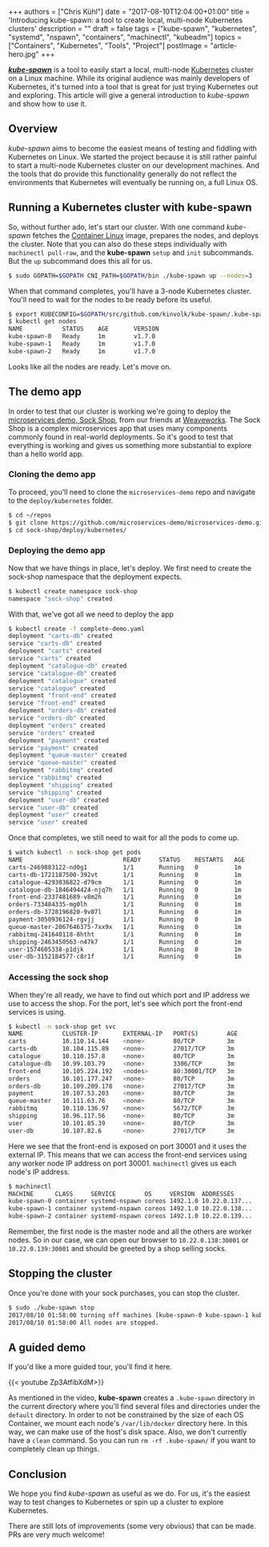 +++
authors = ["Chris Kühl"]
date = "2017-08-10T12:04:00+01:00"
title = 'Introducing kube-spawn: a tool to create local, multi-node Kubernetes clusters'
description = ""
draft = false
tags = ["kube-spawn", "kubernetes", "systemd", "nspawn", "containers", "machinectl", "kubeadm"]
topics = ["Containers", "Kubernetes", "Tools", "Project"]
postImage =  "article-hero.jpg"
+++

___[kube-spawn](https://github.com/kinvolk/kube-spawn/)___ is a tool to easily start a local, multi-node [Kubernetes](https://kubernetes.io) cluster on a Linux machine. While its original audience was mainly developers of Kubernetes, it's turned into a tool that is great for just trying Kubernetes out and exploring. This article will give a general introduction to _kube-spawn_ and show how to use it.

## Overview

_kube-spawn_ aims to become the easiest means of testing and fiddling with Kubernetes on Linux. We started the project because it is still rather painful to start a multi-node Kubernetes cluster on our development machines. And the tools that do provide this functionality generally do not reflect the environments that Kubernetes will eventually be running on, a full Linux OS.

## Running a Kubernetes cluster with kube-spawn

So, without further ado, let's start our cluster. With one command _kube-spawn_ fetches the [Container Linux](https://coreos.com/os/docs/latest) image, prepares the nodes, and deploys the cluster. Note that you can also do these steps individually with `machinectl pull-raw`, and the __kube-spawn__ `setup` and `init` subcommands. But the `up` subcommand does this all for us.

```bash
$ sudo GOPATH=$GOPATH CNI_PATH=$GOPATH/bin ./kube-spawn up --nodes=3
```

When that command completes, you'll have a 3-node Kubernetes cluster. You'll need to wait for the nodes to be ready before its useful.

```bash
$ export KUBECONFIG=$GOPATH/src/github.com/kinvolk/kube-spawn/.kube-spawn/default/kubeconfig
$ kubectl get nodes
NAME           STATUS    AGE       VERSION
kube-spawn-0   Ready     1m        v1.7.0
kube-spawn-1   Ready     1m        v1.7.0
kube-spawn-2   Ready     1m        v1.7.0
```

Looks like all the nodes are ready. Let's move on.

## The demo app

In order to test that our cluster is working we're going to deploy the [microservices demo, Sock Shop](https://github.com/microservices-demo/microservices-demo), from our friends at [Weaveworks](https://www.weave.works/). The Sock Shop is a complex microservices app that uses many components commonly found in real-world deployments. So it's good to test that everything is working and gives us something more substantial to explore than a hello world app.

### Cloning the demo app

To proceed, you'll need to clone the `microservices-demo` repo and navigate to the `deploy/kubernetes` folder.

```bash
$ cd ~/repos
$ git clone https://github.com/microservices-demo/microservices-demo.git sock-shop
$ cd sock-shop/deploy/kubernetes/
```

### Deploying the demo app

Now that we have things in place, let's deploy. We first need to create the sock-shop namespace that the deployment expects.

```bash
$ kubectl create namespace sock-shop
namespace "sock-shop" created
```

With that, we've got all we need to deploy the app

```bash
$ kubectl create -f complete-demo.yaml
deployment "carts-db" created
service "carts-db" created
deployment "carts" created
service "carts" created
deployment "catalogue-db" created
service "catalogue-db" created
deployment "catalogue" created
service "catalogue" created
deployment "front-end" created
service "front-end" created
deployment "orders-db" created
service "orders-db" created
deployment "orders" created
service "orders" created
deployment "payment" created
service "payment" created
deployment "queue-master" created
service "queue-master" created
deployment "rabbitmq" created
service "rabbitmq" created
deployment "shipping" created
service "shipping" created
deployment "user-db" created
service "user-db" created
deployment "user" created
service "user" created
```

Once that completes, we still need to wait for all the pods to come up.

```bash
$ watch kubectl -n sock-shop get pods
NAME                            READY     STATUS    RESTARTS   AGE
carts-2469883122-nd0g1          1/1       Running   0          1m
carts-db-1721187500-392vt       1/1       Running   0          1m
catalogue-4293036822-d79cm      1/1       Running   0          1m
catalogue-db-1846494424-njq7h   1/1       Running   0          1m
front-end-2337481689-v8m2h      1/1       Running   0          1m
orders-733484335-mg0lh          1/1       Running   0          1m
orders-db-3728196820-9v07l      1/1       Running   0          1m
payment-3050936124-rgvjj        1/1       Running   0          1m
queue-master-2067646375-7xx9x   1/1       Running   0          1m
rabbitmq-241640118-8htht        1/1       Running   0          1m
shipping-2463450563-n47k7       1/1       Running   0          1m
user-1574605338-p1djk           1/1       Running   0          1m
user-db-3152184577-c8r1f        1/1       Running   0          1m
```

### Accessing the sock shop

When they're all ready, we have to find out which port and IP address we use to access the shop. For the port, let's see which port the front-end services is using.

```bash
$ kubectl -n sock-shop get svc
NAME           CLUSTER-IP       EXTERNAL-IP   PORT(S)        AGE
carts          10.110.14.144    <none>        80/TCP         3m
carts-db       10.104.115.89    <none>        27017/TCP      3m
catalogue      10.110.157.8     <none>        80/TCP         3m
catalogue-db   10.99.103.79     <none>        3306/TCP       3m
front-end      10.105.224.192   <nodes>       80:30001/TCP   3m
orders         10.101.177.247   <none>        80/TCP         3m
orders-db      10.109.209.178   <none>        27017/TCP      3m
payment        10.107.53.203    <none>        80/TCP         3m
queue-master   10.111.63.76     <none>        80/TCP         3m
rabbitmq       10.110.136.97    <none>        5672/TCP       3m
shipping       10.96.117.56     <none>        80/TCP         3m
user           10.101.85.39     <none>        80/TCP         3m
user-db        10.107.82.6      <none>        27017/TCP      3m
```

Here we see that the front-end is exposed on port 30001 and it uses the <nodes> external IP. This means that we can access the front-end services using any worker node IP address on port 30001. `machinectl` gives us each node's IP address.

```bash
$ machinectl
MACHINE      CLASS     SERVICE        OS     VERSION  ADDRESSES
kube-spawn-0 container systemd-nspawn coreos 1492.1.0 10.22.0.137...
kube-spawn-1 container systemd-nspawn coreos 1492.1.0 10.22.0.138...
kube-spawn-2 container systemd-nspawn coreos 1492.1.0 10.22.0.139...
```

Remember, the first node is the master node and all the others are worker nodes. So in our case, we can open our browser to `10.22.0.138:30001` or `10.22.0.139:30001` and should be greeted by a shop selling socks.

## Stopping the cluster

Once you're done with your sock purchases, you can stop the cluster.

```bash
$ sudo ./kube-spawn stop
2017/08/10 01:58:00 turning off machines [kube-spawn-0 kube-spawn-1 kube-spawn-2]...
2017/08/10 01:58:00 All nodes are stopped.
```

## A guided demo

If you'd like a more guided tour, you'll find it here.

{{< youtube Zp3AtfibXdM>}}

As mentioned in the video, __kube-spawn__ creates a `.kube-spawn` directory in the current directory where you'll find several files and directories under the `default` directory. In order to not be constrained by the size of each OS Container, we mount each node's `/var/lib/docker` directory here. In this way, we can make use of the host's disk space. Also, we don't currently have a `clean` command. So you can run `rm -rf .kube-spawn/` if you want to completely clean up things.

## Conclusion
We hope you find _kube-spawn_ as useful as we do. For us, it's the easiest way to test changes to Kubernetes or spin up a cluster to explore Kubernetes.

There are still lots of improvements (some very obvious) that can be made. PRs are very much welcome!

